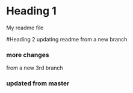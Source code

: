 # Heading 1
My readme file

#Heading 2
updating readme from a new branch

### more changes
from a new 3rd branch

### updated from master
